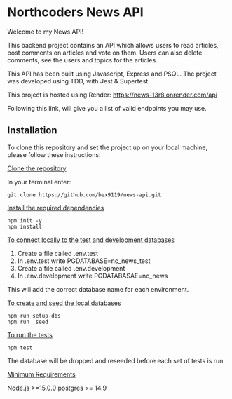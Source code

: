 # Northcoders News API

Welcome to my News API!

This backend project contains an API which allows users to read articles, post comments on articles and vote on them. Users can also delete comments, see the users and topics for the articles.

This API has been built using Javascript, Express and PSQL. The project was developed using TDD, with Jest & Supertest.

This project is hosted using Render: https://news-13r8.onrender.com/api

Following this link, will give you a list of valid endpoints you may use.

## Installation

To clone this repository and set the project up on your local machine, please follow these instructions:

<u>Clone the repository</u>

In your terminal enter:

    git clone https://github.com/bex9119/news-api.git

<u>Install the required dependencies</u>

    npm init -y
    npm install

<u>To connect locally to the test and development databases</u>

1. Create a file called .env.test
2. In .env.test write PGDATABASE=nc_news_test
3. Create a file called .env.development
4. In .env.development write PGDATABASAE=nc_news

This will add the correct database name for each environment.

<u>To create and seed the local databases</u>

    npm run setup-dbs
    npm run  seed

<u>To run the tests</u>

    npm test

The database will be dropped and reseeded before each set of tests is run.

<u>Minimum Requirements</u>

Node.js >=15.0.0
postgres >= 14.9